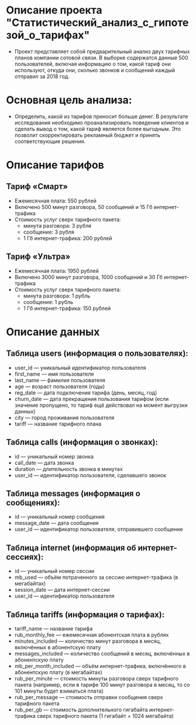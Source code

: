 # Описание проекта "Статистический_анализ_с_гипотезой_о_тарифах"

* Проект представляет собой предварительный анализ двух тарифных планов компании сотовой связи. В выборке содержатся данные 500 пользователей, включая информацию о том, какой тариф они используют, откуда они, сколько звонков и сообщений каждый отправил за 2018 год. 

# Основная цель анализа:

* Определить, какой из тарифов приносит больше денег. В результате исследования необходимо проанализировать поведение клиентов и сделать вывод о том, какой тариф является более выгодным. Это позволит скорректировать рекламный бюджет и принять соответствующие решения.

# Описание тарифов


## Тариф «Смарт»

* Ежемесячная плата: 550 рублей
* Включено 500 минут разговора, 50 сообщений и 15 Гб интернет-трафика
* Стоимость услуг сверх тарифного пакета:
	* минута разговора: 3 рубля
	* сообщение: 3 рубля
	* 1 Гб интернет-трафика: 200 рублей

## Тариф «Ультра»
* Ежемесячная плата: 1950 рублей
* Включено 3000 минут разговора, 1000 сообщений и 30 Гб интернет-трафика
* Стоимость услуг сверх тарифного пакета:
	* минута разговора: 1 рубль
	* сообщение: 1 рубль
	* 1 Гб интернет-трафика: 150 рублей

# Описание данных
## Таблица users (информация о пользователях):
* user_id — уникальный идентификатор пользователя
* first_name — имя пользователя
* last_name — фамилия пользователя
* age — возраст пользователя (годы)
* reg_date — дата подключения тарифа (день, месяц, год)
* churn_date — дата прекращения пользования тарифом (если значение пропущено, то тариф ещё действовал на момент выгрузки данных)
* city — город проживания пользователя
* tariff — название тарифного плана

## Таблица calls (информация о звонках):
* id — уникальный номер звонка
* call_date — дата звонка
* duration — длительность звонка в минутах
* user_id — идентификатор пользователя, сделавшего звонок

## Таблица messages (информация о сообщениях):
* id — уникальный номер сообщения
* message_date — дата сообщения
* user_id — идентификатор пользователя, отправившего сообщение

## Таблица internet (информация об интернет-сессиях):
* id — уникальный номер сессии
* mb_used — объём потраченного за сессию интернет-трафика (в мегабайтах)
* session_date — дата интернет-сессии
* user_id — идентификатор пользователя

## Таблица tariffs (информация о тарифах):
* tariff_name — название тарифа
* rub_monthly_fee — ежемесячная абонентская плата в рублях
* minutes_included — количество минут разговора в месяц, включённых в абонентскую плату
* messages_included — количество сообщений в месяц, включённых в абонентскую плату
* mb_per_month_included — объём интернет-трафика, включённого в абонентскую плату (в мегабайтах)
* rub_per_minute — стоимость минуты разговора сверх тарифного пакета (например, если в тарифе 100 минут разговора в месяц, то со 101 минуты будет взиматься плата)
* rub_per_message — стоимость отправки сообщения сверх тарифного пакета
* rub_per_gb — стоимость дополнительного гигабайта интернет-трафика сверх тарифного пакета (1 гигабайт = 1024 мегабайта)